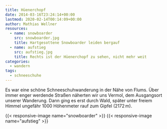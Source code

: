 ```yaml
---
title: Hüenerchopf
date: 2014-03-16T23:24:14+00:00
lastmod: 2020-02-14T00:14:09+00:00
author: Mathias Wellner
resources:
  - name: snowboarder
    src: snowboarder.jpg
    title: Hartgesottene Snowboarder leiden bergauf
  - name: aufstieg
    src: aufstieg.jpg
    title: Rechts ist der Hüenerchopf zu sehen, nicht mehr weit
categories:
  - wandern
tags:
  - schneeschuhe
---
```

Es war eine schöne Schneeschuhwanderung in der Nähe von Flums. Über immer enger werdende Straßen näherten wir uns Vermol, dem Ausgangsort unserer Wanderung. Dann ging es erst durch Wald, später unter freiem Himmel ungefähr 1000 Höhenmeter rauf zum Gipfel (2172&thinsp;m). 
<!--more-->

{{< responsive-image name="snowboarder" >}}
{{< responsive-image name="aufstieg" >}}